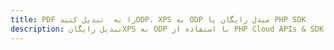 ---title: PDF را به  تبدیل کنیدODP، XPS به ODP مبدل رایگان یا PHP SDKdescription: تبدیل رایگانXPS به ODP با استفاده از PHP Cloud APIs & SDK همچنین اسناد PDF را در Cloud ایجاد، ویرایش و رندر کنید.---